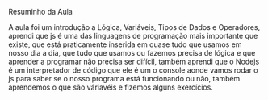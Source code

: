 Resuminho da Aula

A aula foi um introdução a Lógica, Variáveis, Tipos de Dados e Operadores, aprendi que js é uma das linguagens de programação mais importante que existe, que está praticamente inserida em quase tudo que usamos em nosso dia a dia, que tudo que usamos ou fazemos precisa de lógica e que aprender a programar não precisa ser difícil, também aprendi que o Nodejs é um interpretador de código que ele é um o console aonde vamos rodar o js para saber se o nosso programa está funcionando ou não, também aprendemos o que são váriavéis e fizemos alguns exercícios.

 